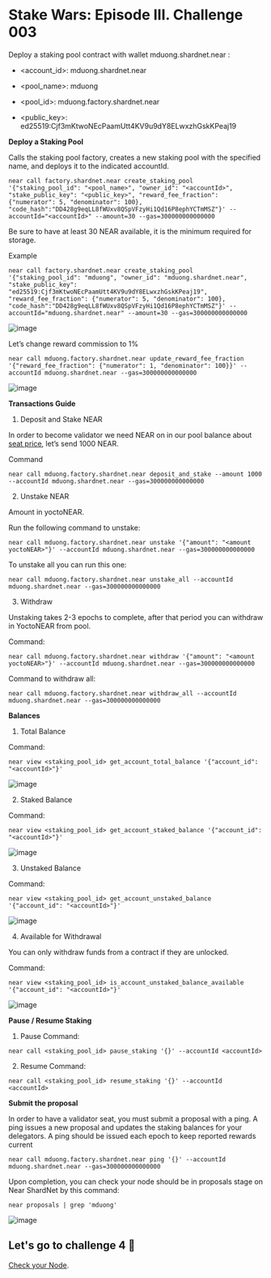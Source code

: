 # Stake Wars: Episode III. Challenge 003

Deploy a staking pool contract with wallet mduong.shardnet.near :

* <account_id>: mduong.shardnet.near

* <pool_name>: mduong

* <pool_id>: mduong.factory.shardnet.near

* <public_key>: ed25519:Cjf3mKtwoNEcPaamUtt4KV9u9dY8ELwxzhGskKPeaj19

**Deploy a Staking Pool**

Calls the staking pool factory, creates a new staking pool with the specified name, and deploys it to the indicated accountId.

```
near call factory.shardnet.near create_staking_pool '{"staking_pool_id": "<pool_name>", "owner_id": "<accountId>", "stake_public_key": "<public_key>", "reward_fee_fraction": {"numerator": 5, "denominator": 100}, "code_hash":"DD428g9eqLL8fWUxv8QSpVFzyHi1Qd16P8ephYCTmMSZ"}' --accountId="<accountId>" --amount=30 --gas=300000000000000
```
Be sure to have at least 30 NEAR available, it is the minimum required for storage.

Example 
```
near call factory.shardnet.near create_staking_pool '{"staking_pool_id": "mduong", "owner_id": "mduong.shardnet.near", "stake_public_key": "ed25519:Cjf3mKtwoNEcPaamUtt4KV9u9dY8ELwxzhGskKPeaj19", "reward_fee_fraction": {"numerator": 5, "denominator": 100}, "code_hash":"DD428g9eqLL8fWUxv8QSpVFzyHi1Qd16P8ephYCTmMSZ"}' --accountId="mduong.shardnet.near" --amount=30 --gas=300000000000000
```

![image](https://user-images.githubusercontent.com/6175292/181878400-cdfa5395-a1f2-4336-8e6a-542fc5a58254.png)

Let’s change reward commission to 1%

```
near call mduong.factory.shardnet.near update_reward_fee_fraction '{"reward_fee_fraction": {"numerator": 1, "denominator": 100}}' --accountId mduong.shardnet.near --gas=300000000000000
```
![image](https://user-images.githubusercontent.com/6175292/181878981-278630e1-8d84-49b6-8ed0-54b0192c2a63.png)

**Transactions Guide**


1. Deposit and Stake NEAR

In order to become validator we need NEAR on in our pool balance about [seat price](https://explorer.shardnet.near.org/nodes/validators), let’s send 1000 NEAR.

Command
```
near call mduong.factory.shardnet.near deposit_and_stake --amount 1000 --accountId mduong.shardnet.near --gas=300000000000000
```
   
 2. Unstake NEAR
   
Amount in yoctoNEAR.
 
  Run the following command to unstake:
 ```
 near call mduong.factory.shardnet.near unstake '{"amount": "<amount yoctoNEAR>"}' --accountId mduong.shardnet.near --gas=300000000000000
  ```
To unstake all you can run this one:
  ```
 near call mduong.factory.shardnet.near unstake_all --accountId mduong.shardnet.near --gas=300000000000000
```
3. Withdraw
  
 Unstaking takes 2-3 epochs to complete, after that period you can withdraw in YoctoNEAR from pool.
 
 Command:
 ```
 near call mduong.factory.shardnet.near withdraw '{"amount": "<amount yoctoNEAR>"}' --accountId mduong.shardnet.near --gas=300000000000000
  ```
 Command to withdraw all:
  
 ```
near call mduong.factory.shardnet.near withdraw_all --accountId mduong.shardnet.near --gas=300000000000000
```
**Balances** 

1. Total Balance

Command:
```
near view <staking_pool_id> get_account_total_balance '{"account_id": "<accountId>"}'
```
![image](https://user-images.githubusercontent.com/6175292/181879848-e21749c6-b558-4bbc-bae4-5eafab888c66.png)

2. Staked Balance

Command:
```
near view <staking_pool_id> get_account_staked_balance '{"account_id": "<accountId>"}'
```
![image](https://user-images.githubusercontent.com/6175292/181879874-5e6effff-394a-440b-8397-42977e170dab.png)

3. Unstaked Balance

Command:
```
near view <staking_pool_id> get_account_unstaked_balance '{"account_id": "<accountId>"}'
```
![image](https://user-images.githubusercontent.com/6175292/181879907-aec48184-d47f-4e7f-b933-6f618367b161.png)

4. Available for Withdrawal

You can only withdraw funds from a contract if they are unlocked.

Command:
```
near view <staking_pool_id> is_account_unstaked_balance_available '{"account_id": "<accountId>"}'
```
![image](https://user-images.githubusercontent.com/6175292/181879927-abb01748-6c83-4db5-8bb9-7521b0a985db.png)

**Pause / Resume Staking**
1. Pause
Command:
```
near call <staking_pool_id> pause_staking '{}' --accountId <accountId>
```
2. Resume
Command:
```
near call <staking_pool_id> resume_staking '{}' --accountId <accountId>
```
**Submit the proposal** 

In order to have a validator seat, you must submit a proposal with a ping. A ping issues a new proposal and updates the staking balances for your delegators. A ping should be issued each epoch to keep reported rewards current
```
near call mduong.factory.shardnet.near ping '{}' --accountId mduong.shardnet.near --gas=300000000000000
```
Upon completion, you can check your node should be in proposals stage on Near ShardNet by this command:
```
near proposals | grep 'mduong'
```
![image](https://user-images.githubusercontent.com/6175292/181879740-0278f001-83db-4bb5-9d7b-e936b8229c9a.png)

## Let's go to challenge 4 🚀

[Check your Node](https://github.com/duongthanhmy91/stakewars-iii/blob/main/Challenge-004.md).
  
